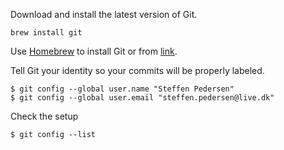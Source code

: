 Download and install the latest version of Git.

```
brew install git
```

Use [Homebrew](http://brew.sh/) to install Git or from [link](https://git-scm.com/downloads).

Tell Git your identity so your commits will be properly labeled.

```
$ git config --global user.name "Steffen Pedersen"
$ git config --global user.email "steffen.pedersen@live.dk"
```

Check the setup

```
$ git config --list
```



